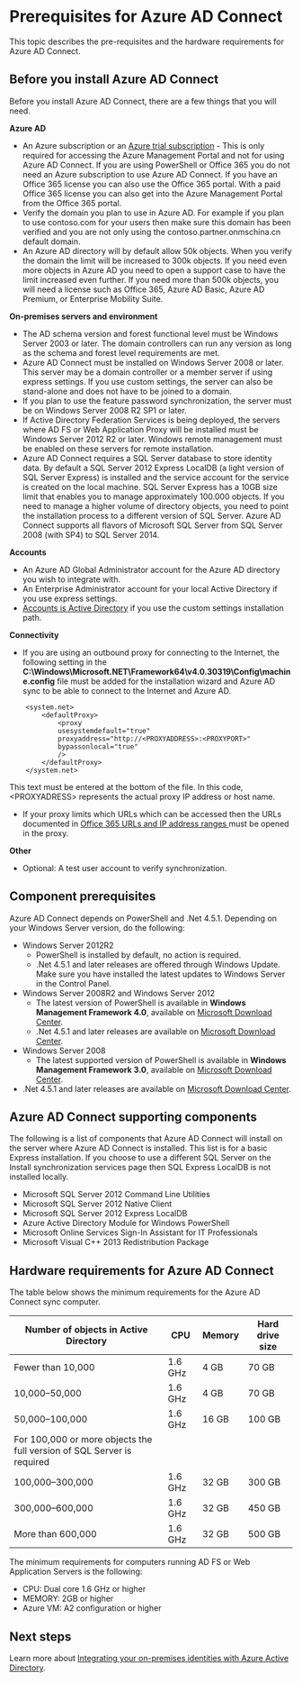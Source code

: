 <properties
   pageTitle="Prerequisites for Azure AD Connect | Windows Azure"
   description="Article description that will be displayed on landing pages and in most search results"
   services="active-directory"
   documentationCenter=""
   authors="andkjell"
   manager="stevenpo"
   editor="curtand"/>

<tags
   ms.service="active-directory"
   ms.date="10/13/2015"
   wacn.date=""/>

# Prerequisites for Azure AD Connect
This topic describes the pre-requisites and the hardware requirements for Azure AD Connect.

## Before you install Azure AD Connect
Before you install Azure AD Connect, there are a few things that you will need.

**Azure AD**

- An Azure subscription or an [Azure trial subscription](/pricing/1rmb-trial/) - This is only required for accessing the Azure Management Portal and not for using Azure AD Connect.  If you are using PowerShell or Office 365 you do not need an Azure subscription to use Azure AD Connect. If you have an Office 365 license you can also use the Office 365 portal. With a paid Office 365 license you can also get into the Azure Management Portal from the Office 365 portal.
- Verify the domain you plan to use in Azure AD. For example if you plan to use contoso.com for your users then make sure this domain has been verified and you are not only using the contoso.partner.onmschina.cn default domain.
- An Azure AD directory will by default allow 50k objects. When you verify the domain the limit will be increased to 300k objects. If you need even more objects in Azure AD you need to open a support case to have the limit increased even further. If you need more than 500k objects, you will need a license such as Office 365, Azure AD Basic, Azure AD Premium, or Enterprise Mobility Suite.

**On-premises servers and environment**

- The AD schema version and forest functional level must be Windows Server 2003 or later. The domain controllers can run any version as long as the schema and forest level requirements are met.
- Azure AD Connect must be installed on Windows Server 2008 or later.  This server may be a domain controller or a member server if using express settings. If you use custom settings, the server can also be stand-alone and does not have to be joined to a domain.
- If you plan to use the feature password synchronization, the server must be on Windows Server 2008 R2 SP1 or later.
- If Active Directory Federation Services is being deployed, the servers where AD FS or Web Application Proxy will be installed must be Windows Server 2012 R2 or later. Windows remote management must be enabled on these servers for remote installation.
- Azure AD Connect requires a SQL Server database to store identity data. By default a SQL Server 2012 Express LocalDB (a light version of SQL Server Express) is installed and the service account for the service is created on the local machine. SQL Server Express has a 10GB size limit that enables you to manage approximately 100.000 objects. If you need to manage a higher volume of directory objects, you need to point the installation process to a different version of SQL Server.
Azure AD Connect supports all flavors of Microsoft SQL Server from SQL Server 2008 (with SP4) to SQL Server 2014.

**Accounts**

- An Azure AD Global Administrator account for the Azure AD directory you wish to integrate with.
- An Enterprise Administrator account for your local Active Directory if you use express settings.
- [Accounts is Active Directory](/documentation/articles/active-directory-aadconnect-accounts-permissions) if you use the custom settings installation path.

**Connectivity**

- If you are using an outbound proxy for connecting to the Internet, the following setting in the **C:\Windows\Microsoft.NET\Framework64\v4.0.30319\Config\machine.config** file must be added for the installation wizard and Azure AD sync to be able to connect to the Internet and Azure AD.

```
    <system.net>
        <defaultProxy>
            <proxy
            usesystemdefault="true"
            proxyaddress="http://<PROXYADDRESS>:<PROXYPORT>"
            bypassonlocal="true"
            />
        </defaultProxy>
    </system.net>
```

This text must be entered at the bottom of the file.  In this code, &lt;PROXYADRESS&gt; represents the actual proxy IP address or host name.
- If your proxy limits which URLs which can be accessed then the URLs documented in [Office 365 URLs and IP address ranges ](https://support.office.com/article/Office-365-URLs-and-IP-address-ranges-8548a211-3fe7-47cb-abb1-355ea5aa88a2) must be opened in the proxy.

**Other**

- Optional:  A test user account to verify synchronization.

## Component prerequisites

Azure AD Connect depends on PowerShell and .Net 4.5.1. Depending on your Windows Server version, do the following:


- Windows Server 2012R2
  - PowerShell is installed by default, no action is required.
  - .Net 4.5.1 and later releases are offered through Windows Update. Make sure you have installed the latest updates to Windows Server in the Control Panel.
- Windows Server 2008R2 and Windows Server 2012
  - The latest version of PowerShell is available in **Windows Management Framework 4.0**, available on [Microsoft Download Center](http://www.microsoft.com/downloads).
  - .Net 4.5.1 and later releases are available on [Microsoft Download Center](http://www.microsoft.com/downloads).
- Windows Server 2008
  - The latest supported version of PowerShell is available in **Windows Management Framework 3.0**, available on [Microsoft Download Center](http://www.microsoft.com/downloads).
 - .Net 4.5.1 and later releases are available on [Microsoft Download Center](http://www.microsoft.com/downloads).

## Azure AD Connect supporting components

The following is a list of components that Azure AD Connect will install on the server where Azure AD Connect is installed. This list is for a basic Express installation.  If you choose to use a different SQL Server on the Install synchronization services page then SQL Express LocalDB is not installed locally.

- Microsoft SQL Server 2012 Command Line Utilities
- Microsoft SQL Server 2012 Native Client
- Microsoft SQL Server 2012 Express LocalDB
- Azure Active Directory Module for Windows PowerShell
- Microsoft Online Services Sign-In Assistant for IT Professionals
- Microsoft Visual C++ 2013 Redistribution Package


## Hardware requirements for Azure AD Connect
The table below shows the minimum requirements for the Azure AD Connect sync computer.

| Number of objects in Active Directory | CPU | Memory | Hard drive size |
| ------------------------------------- | --- | ------ | --------------- |
| Fewer than 10,000 | 1.6 GHz | 4 GB | 70 GB |
| 10,000–50,000 | 1.6 GHz | 4 GB | 70 GB |
| 50,000–100,000 | 1.6 GHz | 16 GB | 100 GB |
| For 100,000 or more objects the full version of SQL Server is required|  |  |  |
| 100,000–300,000 | 1.6 GHz | 32 GB | 300 GB |
| 300,000–600,000 | 1.6 GHz | 32 GB | 450 GB |
| More than 600,000 | 1.6 GHz | 32 GB | 500 GB |

The minimum requirements for computers running AD FS or Web Application Servers is the following:

- CPU: Dual core 1.6 GHz or higher
- MEMORY: 2GB or higher
- Azure VM: A2 configuration or higher


## Next steps
Learn more about [Integrating your on-premises identities with Azure Active Directory](/documentation/articles/active-directory-aadconnect).
